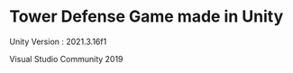 Tower Defense Game made in Unity 
 ========

Unity Version : 2021.3.16f1

Visual Studio Community 2019
